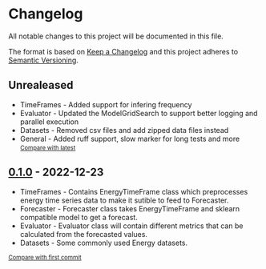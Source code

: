 # Changelog
All notable changes to this project will be documented in this file.

The format is based on [Keep a Changelog](http://keepachangelog.com/en/1.0.0/)
and this project adheres to [Semantic Versioning](http://semver.org/spec/v2.0.0.html).

<!-- insertion marker -->
## Unrealeased

* TimeFrames - Added support for infering frequency
* Evaluator - Updated the ModelGridSearch to support better logging and parallel execution
* Datasets - Removed csv files and add zipped data files instead
* General - Added ruff support, slow marker for long tests and more
<small>[Compare with latest](https://github.com/sardanabhav/pyef/compare/0.1.0...HEAD)</small>


## [0.1.0](https://github.com/sardanabhav/pyef/releases/tag/0.1.0) - 2022-12-23

* TimeFrames - Contains EnergyTimeFrame class which preprocesses energy time series data to make it sutible to feed to Forecaster.
* Forecaster - Forecaster class takes EnergyTimeFrame and sklearn compatible model to get a forecast.
* Evaluator - Evaluator class will contain different metrics that can be calculated from the forecasted values.
* Datasets - Some commonly used Energy datasets.

<small>[Compare with first commit](https://github.com/sardanabhav/pyef/compare/3db920bff02c25d7e97ae8274c768ff1f523e4ab...0.1.0)</small>
